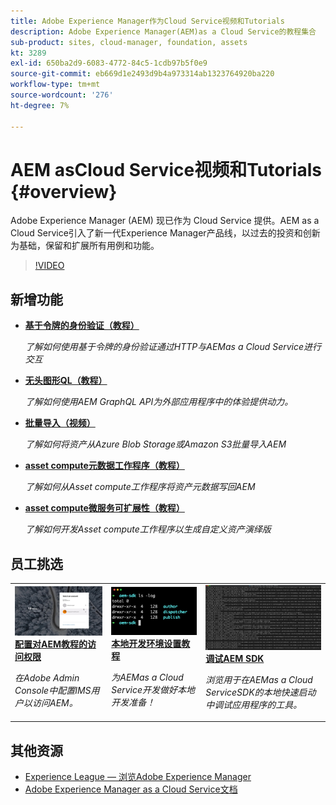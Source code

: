 ```yaml
---
title: Adobe Experience Manager作为Cloud Service视频和Tutorials
description: Adobe Experience Manager(AEM)as a Cloud Service的教程集合
sub-product: sites, cloud-manager, foundation, assets
kt: 3289
exl-id: 650ba2d9-6083-4772-84c5-1cdb97b5f0e9
source-git-commit: eb669d1e2493d9b4a973314ab1323764920ba220
workflow-type: tm+mt
source-wordcount: '276'
ht-degree: 7%

---
```


# AEM asCloud Service视频和Tutorials {#overview}

Adobe Experience Manager (AEM) 现已作为 Cloud Service 提供。AEM as a Cloud Service引入了新一代Experience Manager产品线，以过去的投资和创新为基础，保留和扩展所有用例和功能。

>[!VIDEO](https://video.tv.adobe.com/v/31085/?quality=12&learn=on)

## 新增功能

* **[基于令牌的身份验证（教程）](https://experienceleague.adobe.com/docs/experience-manager-learn/getting-started-with-aem-headless/authentication/overview.html)**

   *了解如何使用基于令牌的身份验证通过HTTP与AEMas a Cloud Service进行交互*

* **[无头图形QL（教程）](https://experienceleague.adobe.com/docs/experience-manager-learn/getting-started-with-aem-headless/graphql/overview.html)**

   *了解如何使用AEM GraphQL API为外部应用程序中的体验提供动力。*

* **[批量导入（视频）](./migration/bulk-import.md)**

   *了解如何将资产从Azure Blob Storage或Amazon S3批量导入AEM*

* **[asset compute元数据工作程序（教程）](./asset-compute/advanced/metadata.md)**

   *了解如何从Asset compute工作程序将资产元数据写回AEM*

* **[asset compute微服务可扩展性（教程）](./asset-compute/overview.md)**

   *了解如何开发Asset compute工作程序以生成自定义资产演绎版*

## 员工挑选

<table>
   <td>
      <a href="./accessing/overview.md">
      <img alt="配置对AEMas a Cloud Service的访问" src="./assets/overview/staff-pick__accessing.png"/>
      </a>
      <div>
         <a href="./accessing/overview.md">
         <strong>配置对AEM教程的访问权限</strong>
         </a>
      </div>
      <p>
         <em>在Adobe Admin Console中配置IMS用户以访问AEM。</em>
      <p>
   </td>   
   <td>
      <a href="./local-development-environment/overview.md">
      <img alt="本地开发环境设置教程" src="./assets/overview/staff-pick__local-development-environment-set-up.png"/>
      </a>
      <div>
         <a href="./local-development-environment/overview.md">
         <strong>本地开发环境设置教程</strong>
         </a>
      </div>
      <p>
         <em>为AEMas a Cloud Service开发做好本地开发准备！</em>
      <p>
   </td>   
   <td>
      <a href="./debugging/aem-sdk-local-quickstart/overview.md">
      <img alt="调试AEM SDK的本地快速启动" src="./assets/overview/staff-pick__debugging.png"/>
      </a>
      <div>
         <a href="./debugging/aem-sdk-local-quickstart/overview.md">
         <strong>调试AEM SDK</strong>
         </a>
      </div>
      <p>
         <em>浏览用于在AEMas a Cloud ServiceSDK的本地快速启动中调试应用程序的工具。</em>
      <p>
   </td>
</table>

## 其他资源

* [Experience League — 浏览Adobe Experience Manager](https://experienceleague.adobe.com/#recommended/solutions/experience-manager)
* [Adobe Experience Manager as a Cloud Service文档](https://experienceleague.adobe.com/docs/experience-manager-cloud-service/landing/home.html)
